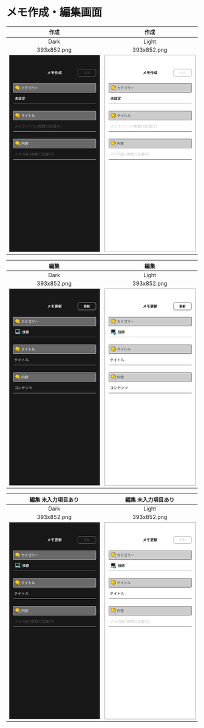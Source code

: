 # メモ作成・編集画面

|作成|作成|
|:---:|:---:|
|Dark|Light|
|393x852.png|393x852.png|
|<img src='../ReferenceImages_64/メモ作成・編集画面/testMemoUpdateViewController_作成_Dark_393x852.png' width='250' style='border: 1px solid #999' />|<img src='../ReferenceImages_64/メモ作成・編集画面/testMemoUpdateViewController_作成_Light_393x852.png' width='250' style='border: 1px solid #999' />|

|編集|編集|
|:---:|:---:|
|Dark|Light|
|393x852.png|393x852.png|
|<img src='../ReferenceImages_64/メモ作成・編集画面/testMemoUpdateViewController_編集_Dark_393x852.png' width='250' style='border: 1px solid #999' />|<img src='../ReferenceImages_64/メモ作成・編集画面/testMemoUpdateViewController_編集_Light_393x852.png' width='250' style='border: 1px solid #999' />|

|編集 未入力項目あり|編集 未入力項目あり|
|:---:|:---:|
|Dark|Light|
|393x852.png|393x852.png|
|<img src='../ReferenceImages_64/メモ作成・編集画面/testMemoUpdateViewController_編集_未入力項目あり_Dark_393x852.png' width='250' style='border: 1px solid #999' />|<img src='../ReferenceImages_64/メモ作成・編集画面/testMemoUpdateViewController_編集_未入力項目あり_Light_393x852.png' width='250' style='border: 1px solid #999' />|

